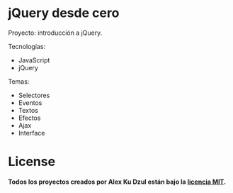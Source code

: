 # jQuery desde cero
Proyecto: introducción a jQuery.

Tecnologías:
- JavaScript
- jQuery

Temas:
- Selectores
- Eventos
- Textos
- Efectos
- Ajax
- Interface

# License

#### Todos los proyectos creados por Alex Ku Dzul están bajo la [licencia MIT](https://opensource.org/licenses/MIT).